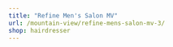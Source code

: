 ```yaml
---
title: "Refine Men's Salon MV"
url: /mountain-view/refine-mens-salon-mv-3/
shop: hairdresser
---
```

